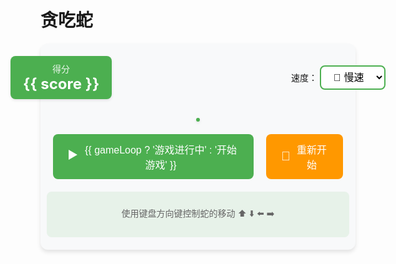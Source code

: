 # 贪吃蛇

<script setup>
import { onMounted, ref } from 'vue'

const canvas = ref(null)
const ctx = ref(null)
const snake = ref([
  {x: 10, y: 10},
])
const food = ref({x: 15, y: 15})
const direction = ref('right')
const gameLoop = ref(null)
const score = ref(0)
const speed = ref(150)

function init() {
  ctx.value = canvas.value.getContext('2d')
  document.addEventListener('keydown', changeDirection)
  // 绘制初始状态
  drawSnake()
  drawFood()
}

function startGame() {
  if (gameLoop.value) return
  gameLoop.value = setInterval(update, speed.value)
}

function update() {
  // 清空画布
  ctx.value.clearRect(0, 0, canvas.value.width, canvas.value.height)
  
  // 移动蛇
  moveSnake()
  
  // 检查碰撞
  checkCollision()
  
  // 绘制食物和蛇
  drawFood()
  drawSnake()
}

function moveSnake() {
  const head = {...snake.value[0]}
  
  switch(direction.value) {
    case 'up': head.y--; break
    case 'down': head.y++; break
    case 'left': head.x--; break
    case 'right': head.x++; break
  }
  
  snake.value.unshift(head)
  
  // 如果吃到食物
  if (head.x === food.value.x && head.y === food.value.y) {
    score.value += 10
    generateFood()
  } else {
    snake.value.pop()
  }
}

function drawSnake() {
  // 蛇身绘制优化
  snake.value.forEach((segment, index) => {
    // 蛇头使用不同颜色
    if (index === 0) {
      ctx.value.fillStyle = '#2E7D32'
      // 绘制蛇头
      ctx.value.beginPath()
      ctx.value.roundRect(segment.x * 20, segment.y * 20, 18, 18, 5)
      ctx.value.fill()
      
      // 绘制蛇眼
      ctx.value.fillStyle = 'white'
      const eyeOffset = direction.value === 'left' ? -2 : 2
      ctx.value.beginPath()
      ctx.value.arc(segment.x * 20 + 12 + eyeOffset, segment.y * 20 + 6, 2, 0, Math.PI * 2)
      ctx.value.arc(segment.x * 20 + 12 + eyeOffset, segment.y * 20 + 12, 2, 0, Math.PI * 2)
      ctx.value.fill()
    } else {
      // 蛇身渐变色
      const alpha = 1 - (index / snake.value.length) * 0.6
      ctx.value.fillStyle = `rgba(76, 175, 80, ${alpha})`
      ctx.value.beginPath()
      ctx.value.roundRect(segment.x * 20, segment.y * 20, 18, 18, 5)
      ctx.value.fill()
    }
  })
}

function drawFood() {
  // 食物绘制优化
  ctx.value.fillStyle = '#FF5252'
  ctx.value.beginPath()
  ctx.value.arc(food.value.x * 20 + 9, food.value.y * 20 + 9, 8, 0, Math.PI * 2)
  ctx.value.fill()
  
  // 添加光泽效果
  ctx.value.fillStyle = 'rgba(255, 255, 255, 0.4)'
  ctx.value.beginPath()
  ctx.value.arc(food.value.x * 20 + 7, food.value.y * 20 + 7, 3, 0, Math.PI * 2)
  ctx.value.fill()
}

function generateFood() {
  food.value = {
    x: Math.floor(Math.random() * (canvas.value.width / 20)),
    y: Math.floor(Math.random() * (canvas.value.height / 20))
  }
}

function changeDirection(event) {
  event.preventDefault()
  
  const keyMap = {
    'ArrowUp': 'up',
    'ArrowDown': 'down',
    'ArrowLeft': 'left',
    'ArrowRight': 'right'
  }
  
  const newDirection = keyMap[event.key]
  if (!newDirection) return
  
  // 防止反向移动
  const opposites = {
    'up': 'down',
    'down': 'up',
    'left': 'right',
    'right': 'left'
  }
  
  if (opposites[newDirection] !== direction.value) {
    direction.value = newDirection
  }
}

function checkCollision() {
  const head = snake.value[0]
  
  // 检查墙壁碰撞
  if (head.x < 0 || head.x >= canvas.value.width / 20 ||
      head.y < 0 || head.y >= canvas.value.height / 20) {
    gameOver()
  }
  
  // 检查自身碰撞
  for (let i = 1; i < snake.value.length; i++) {
    if (head.x === snake.value[i].x && head.y === snake.value[i].y) {
      gameOver()
    }
  }
}

function gameOver() {
  clearInterval(gameLoop.value)
  gameLoop.value = null
  alert(`游戏结束！得分：${score.value}`)
  resetGame()
}

function resetGame() {
  snake.value = [{x: 10, y: 10}]
  direction.value = 'right'
  score.value = 0
  generateFood()
}

onMounted(() => {
  init()
})
</script>

<div class="game-container">
  <div class="game-header">
    <div class="score-board">
      <span class="score-label">得分</span>
      <span class="score-value">{{ score }}</span>
    </div>
    <div class="speed-control">
      <label>速度：</label>
      <select v-model="speed" @change="resetGame">
        <option :value="200">🐌 慢速</option>
        <option :value="150">🚶 中速</option>
        <option :value="100">🏃 快速</option>
        <option :value="50">⚡ 极速</option>
      </select>
    </div>
  </div>
  <canvas ref="canvas" width="600" height="400" class="game-canvas"></canvas>
  <div class="controls">
    <button @click="startGame" class="start-btn" :disabled="gameLoop">
      <span class="btn-icon">▶️</span>
      {{ gameLoop ? '游戏进行中' : '开始游戏' }}
    </button>
    <button @click="resetGame" class="reset-btn">
      <span class="btn-icon">🔄</span>
      重新开始
    </button>
  </div>
  <div class="game-tips">
    <p>使用键盘方向键控制蛇的移动 ⬆️ ⬇️ ⬅️ ➡️</p>
  </div>
</div>

<style scoped>
.game-container {
  display: flex;
  flex-direction: column;
  align-items: center;
  gap: 20px;
  padding: 20px;
  background: #f8f9fa;
  border-radius: 12px;
  box-shadow: 0 4px 6px rgba(0, 0, 0, 0.1);
}

.game-header {
  display: flex;
  justify-content: space-between;
  align-items: center;
  width: 600px;
  margin-bottom: 10px;
}

.score-board {
  background: #4CAF50;
  padding: 10px 20px;
  border-radius: 8px;
  color: white;
  display: flex;
  flex-direction: column;
  align-items: center;
  box-shadow: 0 2px 4px rgba(0, 0, 0, 0.1);
}

.score-label {
  font-size: 14px;
  opacity: 0.9;
}

.score-value {
  font-size: 24px;
  font-weight: bold;
}

.game-canvas {
  border: 3px solid #4CAF50;
  border-radius: 8px;
  background: #ffffff;
  box-shadow: 0 2px 4px rgba(0, 0, 0, 0.1);
}

.controls {
  display: flex;
  gap: 20px;
}

button {
  padding: 12px 24px;
  font-size: 16px;
  cursor: pointer;
  border: none;
  border-radius: 8px;
  display: flex;
  align-items: center;
  gap: 8px;
  transition: transform 0.2s, background-color 0.2s;
}

.start-btn {
  background: #4CAF50;
  color: white;
}

.reset-btn {
  background: #ff9800;
  color: white;
}

button:hover {
  transform: translateY(-2px);
}

button:disabled {
  background: #9e9e9e;
  cursor: not-allowed;
  transform: none;
}

.speed-control select {
  padding: 8px 16px;
  font-size: 16px;
  border: 2px solid #4CAF50;
  border-radius: 8px;
  cursor: pointer;
  background: white;
  transition: border-color 0.2s;
}

.game-tips {
  color: #666;
  font-size: 14px;
  text-align: center;
  padding: 10px;
  background: rgba(76, 175, 80, 0.1);
  border-radius: 8px;
  width: 100%;
}

.btn-icon {
  font-size: 20px;
}
</style> 
